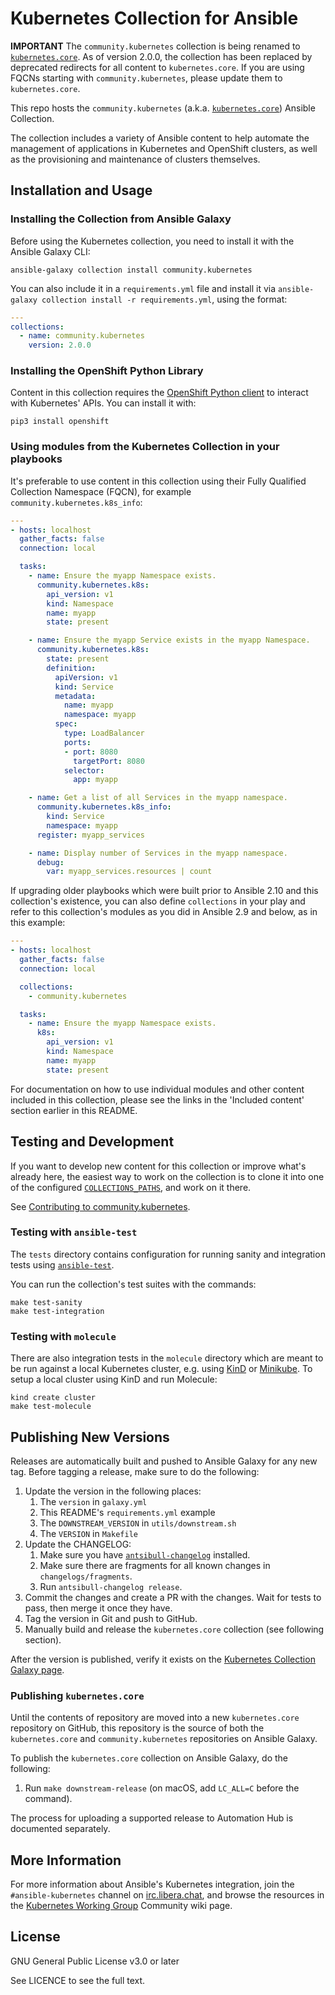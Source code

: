 # Kubernetes Collection for Ansible

**IMPORTANT**
The `community.kubernetes` collection is being renamed to [`kubernetes.core`](https://github.com/ansible-collections/kubernetes.core). As of version 2.0.0, the collection has been replaced by deprecated redirects for all content to `kubernetes.core`. If you are using FQCNs starting with `community.kubernetes`, please update them to `kubernetes.core`.

This repo hosts the `community.kubernetes` (a.k.a. [`kubernetes.core`](https://github.com/ansible-collections/kubernetes.core)) Ansible Collection.

The collection includes a variety of Ansible content to help automate the management of applications in Kubernetes and OpenShift clusters, as well as the provisioning and maintenance of clusters themselves.

## Installation and Usage

### Installing the Collection from Ansible Galaxy

Before using the Kubernetes collection, you need to install it with the Ansible Galaxy CLI:

    ansible-galaxy collection install community.kubernetes

You can also include it in a `requirements.yml` file and install it via `ansible-galaxy collection install -r requirements.yml`, using the format:

```yaml
---
collections:
  - name: community.kubernetes
    version: 2.0.0
```

### Installing the OpenShift Python Library

Content in this collection requires the [OpenShift Python client](https://pypi.org/project/openshift/) to interact with Kubernetes' APIs. You can install it with:

    pip3 install openshift

### Using modules from the Kubernetes Collection in your playbooks

It's preferable to use content in this collection using their Fully Qualified Collection Namespace (FQCN), for example `community.kubernetes.k8s_info`:

```yaml
---
- hosts: localhost
  gather_facts: false
  connection: local

  tasks:
    - name: Ensure the myapp Namespace exists.
      community.kubernetes.k8s:
        api_version: v1
        kind: Namespace
        name: myapp
        state: present

    - name: Ensure the myapp Service exists in the myapp Namespace.
      community.kubernetes.k8s:
        state: present
        definition:
          apiVersion: v1
          kind: Service
          metadata:
            name: myapp
            namespace: myapp
          spec:
            type: LoadBalancer
            ports:
            - port: 8080
              targetPort: 8080
            selector:
              app: myapp

    - name: Get a list of all Services in the myapp namespace.
      community.kubernetes.k8s_info:
        kind: Service
        namespace: myapp
      register: myapp_services

    - name: Display number of Services in the myapp namespace.
      debug:
        var: myapp_services.resources | count
```

If upgrading older playbooks which were built prior to Ansible 2.10 and this collection's existence, you can also define `collections` in your play and refer to this collection's modules as you did in Ansible 2.9 and below, as in this example:

```yaml
---
- hosts: localhost
  gather_facts: false
  connection: local

  collections:
    - community.kubernetes

  tasks:
    - name: Ensure the myapp Namespace exists.
      k8s:
        api_version: v1
        kind: Namespace
        name: myapp
        state: present
```

For documentation on how to use individual modules and other content included in this collection, please see the links in the 'Included content' section earlier in this README.

## Testing and Development

If you want to develop new content for this collection or improve what's already here, the easiest way to work on the collection is to clone it into one of the configured [`COLLECTIONS_PATHS`](https://docs.ansible.com/ansible/latest/reference_appendices/config.html#collections-paths), and work on it there.

See [Contributing to community.kubernetes](CONTRIBUTING.md).

### Testing with `ansible-test`

The `tests` directory contains configuration for running sanity and integration tests using [`ansible-test`](https://docs.ansible.com/ansible/latest/dev_guide/testing_integration.html).

You can run the collection's test suites with the commands:

    make test-sanity
    make test-integration

### Testing with `molecule`

There are also integration tests in the `molecule` directory which are meant to be run against a local Kubernetes cluster, e.g. using [KinD](https://kind.sigs.k8s.io) or [Minikube](https://minikube.sigs.k8s.io). To setup a local cluster using KinD and run Molecule:

    kind create cluster
    make test-molecule

## Publishing New Versions

Releases are automatically built and pushed to Ansible Galaxy for any new tag. Before tagging a release, make sure to do the following:

  1. Update the version in the following places:
     1. The `version` in `galaxy.yml`
     2. This README's `requirements.yml` example
     3. The `DOWNSTREAM_VERSION` in `utils/downstream.sh`
     4. The `VERSION` in `Makefile`
  2. Update the CHANGELOG:
     1. Make sure you have [`antsibull-changelog`](https://pypi.org/project/antsibull-changelog/) installed.
     2. Make sure there are fragments for all known changes in `changelogs/fragments`.
     3. Run `antsibull-changelog release`.
  3. Commit the changes and create a PR with the changes. Wait for tests to pass, then merge it once they have.
  4. Tag the version in Git and push to GitHub.
  5. Manually build and release the `kubernetes.core` collection (see following section).

After the version is published, verify it exists on the [Kubernetes Collection Galaxy page](https://galaxy.ansible.com/community/kubernetes).

### Publishing `kubernetes.core`

Until the contents of repository are moved into a new `kubernetes.core` repository on GitHub, this repository is the source of both the `kubernetes.core` and `community.kubernetes` repositories on Ansible Galaxy.

To publish the `kubernetes.core` collection on Ansible Galaxy, do the following:

  1. Run `make downstream-release` (on macOS, add `LC_ALL=C` before the command).

The process for uploading a supported release to Automation Hub is documented separately.

## More Information

For more information about Ansible's Kubernetes integration, join the `#ansible-kubernetes` channel on [irc.libera.chat](https://libera.chat/), and browse the resources in the [Kubernetes Working Group](https://github.com/ansible/community/wiki/Kubernetes) Community wiki page.

## License

GNU General Public License v3.0 or later

See LICENCE to see the full text.
